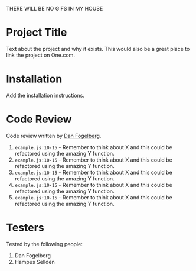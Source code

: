 THERE WILL BE NO GIFS IN MY HOUSE

# Project Title

Text about the project and why it exists. This would also be a great place to link the project on One.com.

# Installation

Add the installation instructions.

# Code Review

Code review written by [Dan Fogelberg](https://github.com/DanFogelberg).

1. `example.js:10-15` - Remember to think about X and this could be refactored using the amazing Y function.
2. `example.js:10-15` - Remember to think about X and this could be refactored using the amazing Y function.
3. `example.js:10-15` - Remember to think about X and this could be refactored using the amazing Y function.
4. `example.js:10-15` - Remember to think about X and this could be refactored using the amazing Y function.
5. `example.js:10-15` - Remember to think about X and this could be refactored using the amazing Y function.

# Testers

Tested by the following people:

1. Dan Fogelberg
2. Hampus Selldén
